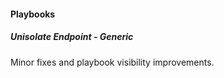 
#### Playbooks

##### Unisolate Endpoint - Generic

Minor fixes and playbook visibility improvements.
